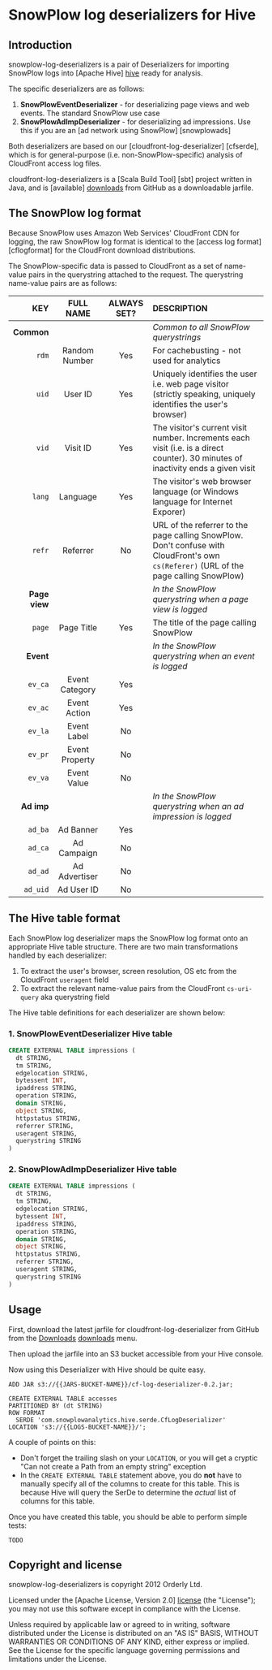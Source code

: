 # SnowPlow log deserializers for Hive

## Introduction

snowplow-log-deserializers is a pair of Deserializers for importing SnowPlow logs into [Apache Hive] [hive] ready for analysis.

The specific deserializers are as follows:

1. **SnowPlowEventDeserializer** - for deserializing page views and web events. The standard SnowPlow use case
2. **SnowPlowAdImpDeserializer** - for deserializing ad impressions. Use this if you are an [ad network using SnowPlow] [snowplowads]

Both deserializers are based on our [cloudfront-log-deserializer] [cfserde], which is for general-purpose (i.e. non-SnowPlow-specific) analysis of CloudFront access log files.

cloudfront-log-deserializers is a [Scala Build Tool] [sbt] project written in Java, and is [available] [downloads] from GitHub as a downloadable jarfile.

## The SnowPlow log format

Because SnowPlow uses Amazon Web Services' CloudFront CDN for logging, the raw SnowPlow log format is identical to the [access log format] [cflogformat] for the CloudFront download distributions.

The SnowPlow-specific data is passed to CloudFront as a set of name-value pairs in the querystring attached to the request. The querystring name-value pairs are as follows:

| **KEY**           | **FULL NAME**  | **ALWAYS SET?** | **DESCRIPTION**                                                                                                                        |
|------------------:|:--------------:|:---------------:|:---------------------------------------------------------------------------------------------------------------------------------------|
| **Common**        |                |                 | _Common to all SnowPlow querystrings_                                                                                                  |
| `rdm`             | Random Number  | Yes             | For cachebusting - not used for analytics                                                                                              |
| `uid`             | User ID        | Yes             | Uniquely identifies the user i.e. web page visitor (strictly speaking, uniquely identifies the user's browser)                         |
| `vid`             | Visit ID       | Yes             | The visitor's current visit number. Increments each visit (i.e. is a direct counter). 30 minutes of inactivity ends a given visit      |
| `lang`            | Language       | Yes             | The visitor's web browser language (or Windows language for Internet Exporer)                                                          |
| `refr`            | Referrer       | No              | URL of the referrer to the page calling SnowPlow. Don't confuse with CloudFront's own `cs(Referer)` (URL of the page calling SnowPlow) | 
| **Page view**     |                |                 | _In the SnowPlow querystring when a page view is logged_                                                                               |
| `page`            | Page Title     | Yes             | The title of the page calling SnowPlow                                                                                                 |
| **Event**         |                |                 | _In the SnowPlow querystring when an event is logged_                                                                                  | 
| `ev_ca`           | Event Category | Yes             |  |
| `ev_ac`           | Event Action   | Yes             |  |
| `ev_la`           | Event Label    | No              |  | 
| `ev_pr`           | Event Property | No              |  |
| `ev_va`           | Event Value    | No              |  |
| **Ad imp**        |                |                 | _In the SnowPlow querystring when an ad impression is logged_                                                                          |
| `ad_ba`           | Ad Banner      | Yes             |  |
| `ad_ca`           | Ad Campaign    | No              |  |
| `ad_ad`           | Ad Advertiser  | No              |  |
| `ad_uid`          | Ad User ID     | No              |  |

## The Hive table format

Each SnowPlow log deserializer maps the SnowPlow log format onto an appropriate Hive table structure. There are two main transformations handled by each deserializer:

1. To extract the user's browser, screen resolution, OS etc from the CloudFront `useragent` field 
2. To extract the relevant name-value pairs from the CloudFront `cs-uri-query` aka querystring field

The Hive table definitions for each deserializer are shown below:

### 1. SnowPlowEventDeserializer Hive table

```sql
CREATE EXTERNAL TABLE impressions (
  dt STRING,
  tm STRING,
  edgelocation STRING,
  bytessent INT,
  ipaddress STRING,
  operation STRING,
  domain STRING,
  object STRING,
  httpstatus STRING,
  referrer STRING, 
  useragent STRING,
  querystring STRING
)
```

### 2. SnowPlowAdImpDeserializer Hive table


```sql
CREATE EXTERNAL TABLE impressions (
  dt STRING,
  tm STRING,
  edgelocation STRING,
  bytessent INT,
  ipaddress STRING,
  operation STRING,
  domain STRING,
  object STRING,
  httpstatus STRING,
  referrer STRING, 
  useragent STRING,
  querystring STRING
)
```

## Usage

First, download the latest jarfile for cloudfront-log-deserializer from GitHub from the [Downloads] [downloads] menu.

Then upload the jarfile into an S3 bucket accessible from your Hive console.

Now using this Deserializer with Hive should be quite easy.

    ADD JAR s3://{{JARS-BUCKET-NAME}}/cf-log-deserializer-0.2.jar;

    CREATE EXTERNAL TABLE accesses 
    PARTITIONED BY (dt STRING)
    ROW FORMAT 
      SERDE 'com.snowplowanalytics.hive.serde.CfLogDeserializer'
    LOCATION 's3://{{LOGS-BUCKET-NAME}}/';

A couple of points on this:

* Don't forget the trailing slash on your `LOCATION`, or you will get a cryptic "Can not create a Path from an empty string" exception
* In the `CREATE EXTERNAL TABLE` statement above, you do **not** have to manually specify all of the columns to create for this table. This is because Hive will query the SerDe to determine the _actual_ list of columns for this table.

Once you have created this table, you should be able to perform simple tests:

    TODO

## Copyright and license

snowplow-log-deserializers is copyright 2012 Orderly Ltd.

Licensed under the [Apache License, Version 2.0] [license] (the "License");
you may not use this software except in compliance with the License.

Unless required by applicable law or agreed to in writing, software
distributed under the License is distributed on an "AS IS" BASIS,
WITHOUT WARRANTIES OR CONDITIONS OF ANY KIND, either express or implied.
See the License for the specific language governing permissions and
limitations under the License.

[hive]: http://hive.apache.org/ 
[snowplowserdes]: https://github.com/snowplow/snowplow/tree/master/serdes
[awslogdocs]: http://docs.amazonwebservices.com/AmazonCloudFront/latest/DeveloperGuide/AccessLogs.html#LogFileFormat
[license]: http://www.apache.org/licenses/LICENSE-2.0
[loganalyzer]: http://elasticmapreduce.s3.amazonaws.com/samples/cloudfront/code/cloudfront-loganalyzer.tgz
[w3cformat]: http://www.w3.org/TR/WD-logfile.html 
[s3logdeserializer]: http://javasourcecode.org/html/open-source/hive/hive-0.7.1/org/apache/hadoop/hive/contrib/serde2/s3/S3LogDeserializer.html
[downloads]: https://github.com/snowplow/cloudfront-log-deserializer/downloads